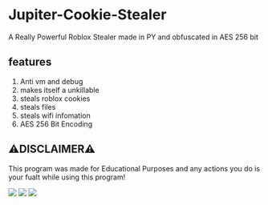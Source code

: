 # Jupiter-Cookie-Stealer
A Really Powerful Roblox Stealer made in PY and obfuscated in AES 256 bit

## features
1. Anti vm and debug
2. makes itself a unkillable
3. steals roblox cookies
4. steals files
5. steals wifi infomation
6. AES 256 Bit Encoding

## ⚠️DISCLAIMER⚠️
This program was made for Educational Purposes and any actions you do is your fualt while using this program!
   
![](https://gcdnb.pbrd.co/images/WKugQsqT4oOb.jpg?o=1)  ![](https://gcdnb.pbrd.co/images/EhvMZHh5GfMi.jpg?o=1)
![](https://gcdnb.pbrd.co/images/aw0TtA9Yp1Gi.jpg?o=1)
